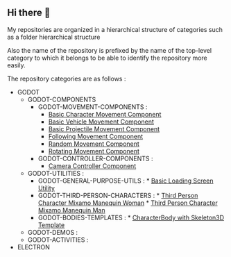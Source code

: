 ## Hi there 👋

My repositories are organized in a hierarchical structure of categories such as a folder hierarchical structure

Also the name of the repository is prefixed by the name of the top-level category to which it belongs to be able to identify the repository more easily.

The repository categories are as follows :

* GODOT
     * GODOT-COMPONENTS
          * GODOT-MOVEMENT-COMPONENTS :
               * [Basic Character Movement Component](https://github.com/chemacarceller/GODOT-Basic-Character-Movement-Component)
               * [Basic Vehicle Movement Component](https://github.com/chemacarceller/Godot-Basic-Vehicle-Movement-Component)
               * [Basic Projectile Movement Component](https://github.com/chemacarceller/GODOT-Basic-Projectile-Movement-Component)
               * [Following Movement Component](https://github.com/chemacarceller/GODOT-Following-Body-Movement-Component)
               * [Random Movement Component](https://github.com/chemacarceller/GODOT-Random-Movement-Component)
               * [Rotating Movement Component](https://github.com/chemacarceller/GODOT-Rotating-Movement-Component)
          * GODOT-CONTROLLER-COMPONENTS :
               * [Camera Controller Component](https://github.com/chemacarceller/GODOT-Camera-Controller-Component)
     * GODOT-UTILITIES :
          * GODOT-GENERAL-PURPOSE-UTILS :
                 * [Basic Loading Screen Utility](https://github.com/chemacarceller/GODOT-Basic-Loading-Screen-Utility)
          * GODOT-THIRD-PERSON-CHARACTERS :
                 * [Third Person Character Mixamo Manequin Woman](https://github.com/chemacarceller/GODOT-Third-Person-Character-Utility-Mixamo-Manequin-Woman)
                 * [Third Person Character Mixamo Manequin Man](https://github.com/chemacarceller/GODOT-Third-Person-Character-Utility-Mixamo-Manequin-Man)
          * GODOT-BODIES-TEMPLATES :
                 * [CharacterBody with Skeleton3D Template](https://github.com/chemacarceller/GODOT-CharacterBody-Skeleton-Template)
     * GODOT-DEMOS :
     * GODOT-ACTIVITIES :                
* ELECTRON
  <!--
* UNREAL
     * UNREAL-ACTIVITIES :
     * UNREAL-DEMOS :
* UNITY
     * UNITY-ACTIVITIES :
     * UNITY-DEMOS :
-->
